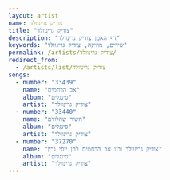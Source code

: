 ```yaml
---
layout: artist
name: צודיק גרינוולד
title: "צודיק גרינוולד"
description: "דף האמן צודיק גרינוולד"
keywords: "שירים, מוזיקה, צודיק גרינוולד"
permalink: /artists/צודיק-גרינוולד/
redirect_from:
  - /artists/list/צודיק גרינוולד
songs:
  - number: "33439"
    name: "אב הרחמים"
    album: "סינגלים"
    artist: "צודיק גרינוולד"
  - number: "33440"
    name: "השיר שהלווים"
    album: "סינגלים"
    artist: "צודיק גרינוולד"
  - number: "37270"
    name: "צודיק גרינוולד ובנו אב הרחמים לחן יוסי גרין"
    album: "סינגלים"
    artist: "צודיק גרינוולד"
---
```

